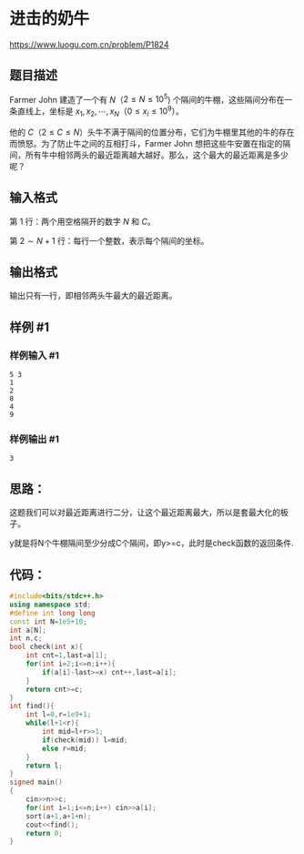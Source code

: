 # 进击的奶牛

https://www.luogu.com.cn/problem/P1824

## 题目描述

Farmer John 建造了一个有 $N$（$2 \leq N \leq 10 ^ 5$) 个隔间的牛棚，这些隔间分布在一条直线上，坐标是 $x _ 1, x _ 2, \cdots, x _ N$（$0 \leq x _ i \leq 10 ^ 9$）。

他的 $C$（$2 \leq C \leq N$）头牛不满于隔间的位置分布，它们为牛棚里其他的牛的存在而愤怒。为了防止牛之间的互相打斗，Farmer John 想把这些牛安置在指定的隔间，所有牛中相邻两头的最近距离越大越好。那么，这个最大的最近距离是多少呢？

## 输入格式

第 $1$ 行：两个用空格隔开的数字 $N$ 和 $C$。

第 $2 \sim N+1$ 行：每行一个整数，表示每个隔间的坐标。

## 输出格式

输出只有一行，即相邻两头牛最大的最近距离。

## 样例 #1

### 样例输入 #1

```
5 3
1
2
8
4
9
```

### 样例输出 #1

```
3
```

## 思路：

这题我们可以对最近距离进行二分，让这个最近距离最大，所以是套最大化的板子。

y就是将N个牛棚隔间至少分成C个隔间，即y>=c，此时是check函数的返回条件.

## 代码：

```cpp
#include<bits/stdc++.h>
using namespace std;
#define int long long
const int N=1e5+10;
int a[N];
int n,c;
bool check(int x){
    int cnt=1,last=a[1];
    for(int i=2;i<=n;i++){
        if(a[i]-last>=x) cnt++,last=a[i];
    }
    return cnt>=c;
}
int find(){
    int l=0,r=1e9+1;
    while(l+1<r){
        int mid=l+r>>1;
        if(check(mid)) l=mid;
        else r=mid;
    }
    return l;
}
signed main()
{
    cin>>n>>c;
    for(int i=1;i<=n;i++) cin>>a[i];
    sort(a+1,a+1+n);
    cout<<find();
    return 0;
}

```

